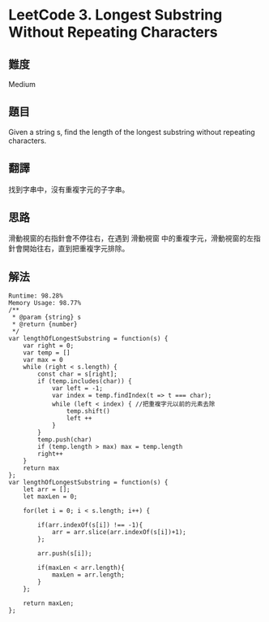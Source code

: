 # LeetCode 3. Longest Substring Without Repeating Characters

## 難度

Medium

## 題目

Given a string s, find the length of the longest substring without repeating characters.

## 翻譯

找到字串中，沒有重複字元的子字串。

## 思路

滑動視窗的右指針會不停往右，在遇到 滑動視窗 中的重複字元，滑動視窗的左指針會開始往右，直到把重複字元排除。

## 解法
```
Runtime: 98.28%
Memory Usage: 98.77%
/**
 * @param {string} s
 * @return {number}
 */
var lengthOfLongestSubstring = function(s) {
    var right = 0;
    var temp = []
    var max = 0
    while (right < s.length) {
        const char = s[right];
        if (temp.includes(char)) {
            var left = -1;
            var index = temp.findIndex(t => t === char);
            while (left < index) { //把重複字元以前的元素去除
                temp.shift()
                left ++
            }
        }
        temp.push(char)
        if (temp.length > max) max = temp.length
        right++
    }
    return max
};
var lengthOfLongestSubstring = function(s) {
    let arr = [];
    let maxLen = 0;
    
    for(let i = 0; i < s.length; i++) {
    
        if(arr.indexOf(s[i]) !== -1){
            arr = arr.slice(arr.indexOf(s[i])+1);
        };
        
        arr.push(s[i]);
        
        if(maxLen < arr.length){
            maxLen = arr.length;
        }
    };
    
    return maxLen;
};
```